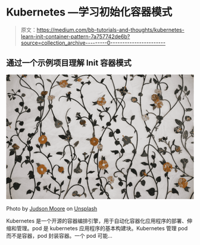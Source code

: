 # Kubernetes —学习初始化容器模式

> 原文：<https://medium.com/bb-tutorials-and-thoughts/kubernetes-learn-init-container-pattern-7a757742de6b?source=collection_archive---------0----------------------->

## 通过一个示例项目理解 Init 容器模式

![](img/bcd18c21372c0624b5fd9af0670ca351.png)

Photo by [Judson Moore](https://unsplash.com/@judsonlmoore?utm_source=medium&utm_medium=referral) on [Unsplash](https://unsplash.com?utm_source=medium&utm_medium=referral)

Kubernetes 是一个开源的容器编排引擎，用于自动化容器化应用程序的部署、伸缩和管理。pod 是 kubernetes 应用程序的基本构建块。Kubernetes 管理 pod 而不是容器，pod 封装容器。一个 pod 可能…